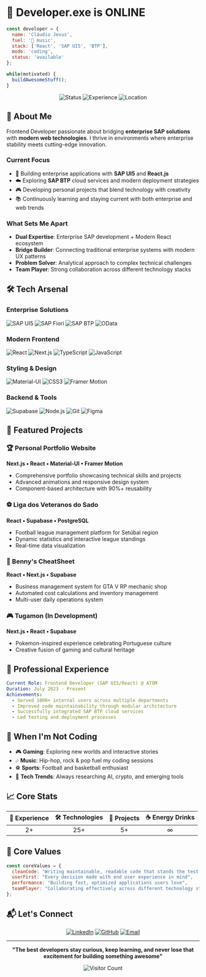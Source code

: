 # 👋 Developer.exe is ONLINE

```javascript
const developer = {
  name: 'Cláudio Jesus',
  fuel: '🎵 music',
  stack: ['React', 'SAP UI5', 'BTP'],
  mode: 'coding',
  status: 'available'
};

while(motivated) {
  buildAwesomeStuff();
}
```

<div align="center">
  
  ![Status](https://img.shields.io/badge/Status-Available%20for%20Opportunities-4caf50?style=for-the-badge&logo=rocket)
  ![Experience](https://img.shields.io/badge/Experience-2%2B%20Years-4a90e2?style=for-the-badge&logo=calendar)
  ![Location](https://img.shields.io/badge/Location-Setúbal,%20Portugal-ff9800?style=for-the-badge&logo=location-on)
  
</div>

## 🚀 About Me

Frontend Developer passionate about bridging **enterprise SAP solutions** with **modern web technologies**. I thrive in environments where enterprise stability meets cutting-edge innovation.

### Current Focus
- 🏢 Building enterprise applications with **SAP UI5** and **React.js**
- ☁️ Exploring **SAP BTP** cloud services and modern deployment strategies
- 🎮 Developing personal projects that blend technology with creativity
- 📚 Continuously learning and staying current with both enterprise and web trends

### What Sets Me Apart
- **Dual Expertise**: Enterprise SAP development + Modern React ecosystem
- **Bridge Builder**: Connecting traditional enterprise systems with modern UX patterns
- **Problem Solver**: Analytical approach to complex technical challenges
- **Team Player**: Strong collaboration across different technology stacks

## 🛠️ Tech Arsenal

### Enterprise Solutions
![SAP UI5](https://img.shields.io/badge/SAP%20UI5-0070F3?style=flat-square&logo=sap&logoColor=white)
![SAP Fiori](https://img.shields.io/badge/SAP%20Fiori-0070F3?style=flat-square&logo=sap&logoColor=white)
![SAP BTP](https://img.shields.io/badge/SAP%20BTP-0070F3?style=flat-square&logo=sap&logoColor=white)
![OData](https://img.shields.io/badge/OData%20Services-0070F3?style=flat-square&logo=sap&logoColor=white)

### Modern Frontend
![React](https://img.shields.io/badge/React-61DAFB?style=flat-square&logo=react&logoColor=black)
![Next.js](https://img.shields.io/badge/Next.js-000000?style=flat-square&logo=nextdotjs&logoColor=white)
![TypeScript](https://img.shields.io/badge/TypeScript-3178C6?style=flat-square&logo=typescript&logoColor=white)
![JavaScript](https://img.shields.io/badge/JavaScript-F7DF1E?style=flat-square&logo=javascript&logoColor=black)

### Styling & Design
![Material-UI](https://img.shields.io/badge/Material--UI-007FFF?style=flat-square&logo=mui&logoColor=white)
![CSS3](https://img.shields.io/badge/CSS3-1572B6?style=flat-square&logo=css3&logoColor=white)
![Framer Motion](https://img.shields.io/badge/Framer%20Motion-0055FF?style=flat-square&logo=framer&logoColor=white)

### Backend & Tools
![Supabase](https://img.shields.io/badge/Supabase-3ECF8E?style=flat-square&logo=supabase&logoColor=white)
![Node.js](https://img.shields.io/badge/Node.js-339933?style=flat-square&logo=nodedotjs&logoColor=white)
![Git](https://img.shields.io/badge/Git-F05032?style=flat-square&logo=git&logoColor=white)
![Figma](https://img.shields.io/badge/Figma-F24E1E?style=flat-square&logo=figma&logoColor=white)

## 🎯 Featured Projects

### 🏆 Personal Portfolio Website
**Next.js • React • Material-UI • Framer Motion**
- Comprehensive portfolio showcasing technical skills and projects
- Advanced animations and responsive design system
- Component-based architecture with 90%+ reusability

### ⚽ Liga dos Veteranos do Sado
**React • Supabase • PostgreSQL**
- Football league management platform for Setúbal region
- Dynamic statistics and interactive league standings
- Real-time data visualization

### 🔧 Benny's CheatSheet
**React • Next.js • Supabase**
- Business management system for GTA V RP mechanic shop
- Automated cost calculations and inventory management
- Multi-user daily operations system

### 🎮 Tugamon (In Development)
**Next.js • React • Supabase**
- Pokemon-inspired experience celebrating Portuguese culture
- Creative fusion of gaming and cultural heritage

## 💼 Professional Experience

```yaml
Current Role: Frontend Developer (SAP UI5/React) @ ATOM
Duration: July 2023 - Present
Achievements:
  - Served 1000+ internal users across multiple departments
  - Improved code maintainability through modular architecture
  - Successfully integrated SAP BTP cloud services
  - Led testing and deployment processes
```

## 🎵 When I'm Not Coding

- 🎮 **Gaming**: Exploring new worlds and interactive stories
- 🎶 **Music**: Hip-hop, rock & pop fuel my coding sessions
- ⚽ **Sports**: Football and basketball enthusiast
- 🔬 **Tech Trends**: Always researching AI, crypto, and emerging tools

## 📈 Core Stats

<div align="center">

| 💼 Experience | 🛠️ Technologies | 🚀 Projects | ☕ Energy Drinks |
|:-------------:|:----------------:|:-----------:|:----------------:|
|     2+        |       25+        |     5+      |        ∞         |

</div>

## 🌟 Core Values

```javascript
const coreValues = {
  cleanCode: "Writing maintainable, readable code that stands the test of time",
  userFirst: "Every decision made with end user experience in mind",
  performance: "Building fast, optimized applications users love",
  teamPlayer: "Collaborating effectively across different technology stacks"
};
```

## 📬 Let's Connect

<div align="center">
  
  [![LinkedIn](https://img.shields.io/badge/LinkedIn-0077B5?style=for-the-badge&logo=linkedin&logoColor=white)](https://www.linkedin.com/in/claudiojesus00/)
  [![GitHub](https://img.shields.io/badge/GitHub-100000?style=for-the-badge&logo=github&logoColor=white)](https://github.com/Gadanup)
  [![Email](https://img.shields.io/badge/Email-D14836?style=for-the-badge&logo=gmail&logoColor=white)](mailto:claudio_jesus2000@hotmail.com)
  
</div>

---

<div align="center">
  
  **"The best developers stay curious, keep learning, and never lose that excitement for building something awesome"**
  
  ![Visitor Count](https://profile-counter.glitch.me/Gadanup/count.svg)
  
</div>
